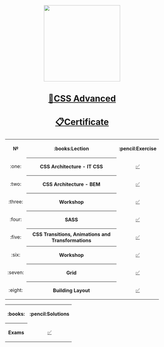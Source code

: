 # <a href="https://softuni.bg"><p align="center">
 <p align="center"><img src="http://spaceappschallengebulgaria.eu/sites/default/files/softuni.png" width = 250 /></p><p></a>

# <a href="https://softuni.bg/trainings/2983/html-and-css-may-2020/internal"><p align="center">:book:CSS Advanced<p></a>

# <a href="https://softuni.bg/certificates/details/84903/376c266d"><p align="center"> :clipboard:Certificate<p></a>

<table>
<tr>
  <th>
   <p align="center">
    №
  </th>
  <th>
   <p align="center">
    :books:Lection
  </th>
  <th>
   <p align="center">
   :pencil:Exercise
  </th>
</tr>
  
<tr>
  <td>
   <p align="center">
    :one:
  </td>
  <th>
     CSS Architecture - IT CSS
  </th>
  <td> 
   <p align="center">
         <a 
         href="https://github.com/ErayErol/CSS-Advanced/tree/master/CSS%20-%20Advanced%20-%202020.07.06/01.%20CSS%20Architecture%20-%20IT%20CSS">✅
         </a>
  </td>
</tr>

<tr>
  <td>
   <p align="center">
    :two:
  </td>
  <th>
     CSS Architecture - BEM
  </th>
  <td> 
   <p align="center">
         <a 
         href="https://github.com/ErayErol/CSS-Advanced/tree/master/CSS%20-%20Advanced%20-%202020.07.06/02.%20CSS%20Architecture%20-%20BEM">✅
         </a>
  </td>
</tr>

<tr>
  <td>
   <p align="center">
    :three:
  </td>
  <th>
     Workshop
  </th>
  <td> 
   <p align="center">
         <a 
         href="https://github.com/ErayErol/CSS-Advanced/tree/master/CSS%20-%20Advanced%20-%202020.07.06/03.%20Workshop">✅
         </a>
  </td>
</tr>

<tr>
  <td>
   <p align="center">
    :four:
  </td>
  <th>
     SASS
  </th>
  <td> 
   <p align="center">
         <a 
         href="https://github.com/ErayErol/CSS-Advanced/tree/master/CSS%20-%20Advanced%20-%202020.07.06/04.%20SASS">✅
         </a>
  </td>
</tr>

<tr>
  <td>
   <p align="center">
    :five:
  </td>
  <th>
     CSS Transitions, Animations and Transformations
  </th>
  <td> 
   <p align="center">
         <a 
         href="https://github.com/ErayErol/CSS-Advanced/tree/master/CSS%20-%20Advanced%20-%202020.07.06/05.%20CSS%20Transitions%2C%20Animations%20and%20Transformations">✅
         </a>
  </td>
</tr>

<tr>
  <td>
   <p align="center">
    :six:
  </td>
  <th>
     Workshop
  </th>
  <td> 
   <p align="center">
         <a 
         href="">✅
         </a>
  </td>
</tr>

<tr>
  <td>
   <p align="center">
    :seven:
  </td>
  <th>
     Grid
  </th>
  <td> 
   <p align="center">
         <a 
         href="">✅
         </a>
  </td>
</tr>

<tr>
  <td>
   <p align="center">
    :eight:
  </td>
  <th>
     Building Layout
  </th>
  <td> 
   <p align="center">
         <a 
         href="">✅
         </a>
  </td>
</tr>
</table>

<table>
<tr>
 <th>
  <p align="center">
  :books:
 </th>
 <th>
  <p align="center">
  :pencil:Solutions
 </th>
</tr>
<tr>
  <th>
   <p align="center">
   Exams
 </th>
  <td>
   <p align="center">
  <a 
     href="https://github.com/ErayErol/JS-Applications/tree/master/JS%20Applications%20-%202020.02.24/12.%20Exams" >✅
  </a>
</table>
